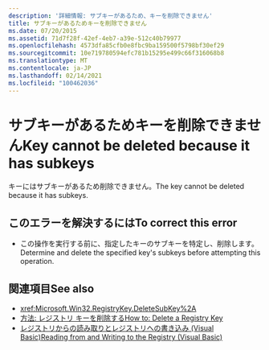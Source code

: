 ```yaml
---
description: '詳細情報: サブキーがあるため、キーを削除できません'
title: サブキーがあるためキーを削除できません
ms.date: 07/20/2015
ms.assetid: 71d7f28f-42ef-4eb7-a39e-512c40b79977
ms.openlocfilehash: 4573dfa85cfb0e8fbc9ba159500f5798bf30ef29
ms.sourcegitcommit: 10e719780594efc781b15295e499c66f316068b8
ms.translationtype: MT
ms.contentlocale: ja-JP
ms.lasthandoff: 02/14/2021
ms.locfileid: "100462036"
---
```

# <a name="key-cannot-be-deleted-because-it-has-subkeys"></a><span data-ttu-id="adc6a-103">サブキーがあるためキーを削除できません</span><span class="sxs-lookup"><span data-stu-id="adc6a-103">Key cannot be deleted because it has subkeys</span></span>

<span data-ttu-id="adc6a-104">キーにはサブキーがあるため削除できません。</span><span class="sxs-lookup"><span data-stu-id="adc6a-104">The key cannot be deleted because it has subkeys.</span></span>  
  
## <a name="to-correct-this-error"></a><span data-ttu-id="adc6a-105">このエラーを解決するには</span><span class="sxs-lookup"><span data-stu-id="adc6a-105">To correct this error</span></span>  
  
- <span data-ttu-id="adc6a-106">この操作を実行する前に、指定したキーのサブキーを特定し、削除します。</span><span class="sxs-lookup"><span data-stu-id="adc6a-106">Determine and delete the specified key's subkeys before attempting this operation.</span></span>  
  
## <a name="see-also"></a><span data-ttu-id="adc6a-107">関連項目</span><span class="sxs-lookup"><span data-stu-id="adc6a-107">See also</span></span>

- <xref:Microsoft.Win32.RegistryKey.DeleteSubKey%2A>
- [<span data-ttu-id="adc6a-108">方法: レジストリ キーを削除する</span><span class="sxs-lookup"><span data-stu-id="adc6a-108">How to: Delete a Registry Key</span></span>](../developing-apps/programming/computer-resources/how-to-delete-a-registry-key.md)
- [<span data-ttu-id="adc6a-109">レジストリからの読み取りとレジストリへの書き込み (Visual Basic)</span><span class="sxs-lookup"><span data-stu-id="adc6a-109">Reading from and Writing to the Registry (Visual Basic)</span></span>](../developing-apps/programming/computer-resources/reading-from-and-writing-to-the-registry.md)
